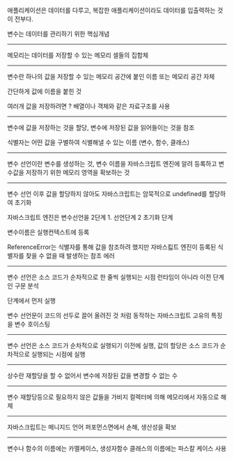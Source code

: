 애플리케이션은 데이터를 다루고, 복잡한 애플리케이션이라도 데이터를 입출력하는 것이 전부다.

변수는 데이터를 관리하기 위한 핵심개념

---

메모리는 데이터를 저장할 수 있는 메모리 셀들의 집합체

---

변수란 하나의 값을 저장할 수 있는 메모리 공간에 붙인 이름 또는 메모리 공간 자체

간단하게 값에 이름을 붙힌 것

여러개 값을 저장하려면 ? 배열이나 객체와 같은 자료구조를 사용

---

변수에 값을 저장하는 것을 할당, 변수에 저장된 값을 읽어들이는 것을 참조

식별자는 어떤 값을 구별하여 식별해낼 수 있는 이름 (변수, 함수, 클래스)

---

변수 선언이란 변수를 생성하는 것, 변수 이름을 자바스크립트 엔진에 알려 등록하고 변수값을 저장하기 위한 메모리 영역을 확보하는 것

---

변수 선언 이후 값을 할당하지 않아도 자바스크립트는 암묵적으로 undefined를 할당하여 초기화

자바스크립트 엔진은 변수선언을 2단계 1. 선언단계 2 초기화 단계

변수이름은 실행컨텍스트에 등록

ReferenceError는 식별자를 통해 값을 참조하려 했지만 자바스킯트 엔진이 등록된 식별자를 찾을 수 없을 때 발생하는 참조 에러

---

변수 선언은 소스 코드가 순차적으로 한 줄씩 실행되는 시점 런타임이 아니라 이전 단계인 구문 분석

단계에서 먼저 실행

변수 선언문이 코드의 선두로 끌어 올려진 것 처럼 동작하는 자바스크립트 고유의 특징을 변수 호이스팅

---

변수 선언은 소스 코드가 순차적으로 실행되기 이전에 실행, 값의 할당은 소스 코드가 순차적으로 실행되는 시점에 실행

---

상수란 재할당을 할 수 없어서 변수에 저장된 값을 변경할 수 없는 수

---

변수 재할당등으로 필요하지 않은 값들을 가비지 컬렉터에 의해 메모리에서 자동으로 해제

---

자바스크립트는 메니지드 언어 퍼포먼스면에서 손해, 생산성을 확보

---

변수나 함수의 이름에는 카멜케이스, 생성자함수 클래스의 이름에는 파스칼 케이스 사용



